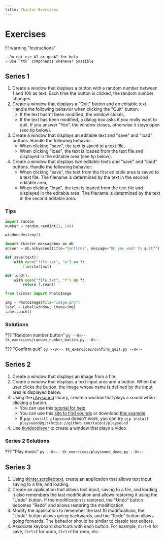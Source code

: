 ```yaml
---
title: Tkinter Exercises
---
```


# Exercises

!!! warning "Instructions"

    - Do not use AI or genAI for help
    - Use `ttk` components whenever possible

## Series 1

1. Create a window that displays a button with a random number between 1 and 100 as text. Each time the button is clicked, the random number changes.
1. Create a window that displays a "Quit" button and an editable text. Handle the following behavior when clicking the "Quit" button:
    - If the text hasn't been modified, the window closes,
    - If the text has been modified, a dialog box asks if you really want to quit. If you answer "Yes", the window closes, otherwise it stays open (see tip below).
1. Create a window that displays an editable text and "save" and "load" buttons. Handle the following behavior:
    - When clicking "save", the text is saved to a text file,
    - When clicking "load", the text is loaded from the text file and displayed in the editable area (see tip below).
1. Create a window that displays two editable texts and "save" and "load" buttons. Handle the following behavior:
    - When clicking "save", the text from the first editable area is saved to a text file. The filename is determined by the text in the second editable area,
    - When clicking "load", the text is loaded from the text file and displayed in the editable area. The filename is determined by the text in the second editable area.

### Tips

```py title="Generate a random number"
import random
number = random.randint(1, 100)
```

```py title="Close a tk window"
window.destroy()
```

```py title="message box"
import tkinter.messagebox as mb
answer = mb.askyesno(title="Confirm?", message="Do you want to quit?")
```

```py title="Save and load a file"
def save(text):
    with open("file.txt", "w") as f:
        f.write(text)

def load():
    with open("file.txt", "r") as f:
        return f.read()
```

```py title="Display an image from file with tkinter"
from tkinter import PhotoImage

img = PhotoImage(file="image.png")
label = Label(window, image=img)
label.pack()
```

### Solutions

??? "Random number button"
    ```py
    --8<--
    tk_exercices/random_number_button.py
    --8<--
    ```

??? "Confirm quit"
    ```py
    --8<--
    tk_exercices/confirm_quit.py
    --8<--
    ```

## Series 2

1. Create a window that displays an image from a file.
1. Create a window that displays a text input area and a button. When the user clicks the button, the image whose name is defined by the input area is displayed below.
1. Using the [playsound](https://pypi.org/project/playsound/) library, create a window that plays a sound when clicking a button.
    - You can use this [tutorial for help](https://stacklima.com/how-to-play-sounds-in-python-with-tkinter/)
    - You can use this [site to find sounds](https://freesound.org/) or download [this example](./assets/sample-3s.mp3)
    - If `pip install playsound` doesn't work, you can try `pip install playsound@git+https://github.com/taconi/playsound`
1. Use [tkvideoplayer](https://pypi.org/project/tkvideoplayer/) to create a window that plays a video.

### Series 2 Solutions

??? "Play music"
    ```py
    --8<--
    tk_exercices/playsound_demo.py
    --8<--
    ```

## Series 3

1. Using [tkinter.scrolledtext](https://www.geeksforgeeks.org/python-tkinter-scrolledtext-widget/), create an application that allows text input, saving to a file, and loading.
1. Create an application that allows text input, saving to a file, and loading. It also remembers the last modification and allows restoring it using the "Undo" button. If the modification is restored, the "Undo" button becomes "Redo" and allows restoring the modification.
1. Modify the application to remember the last 10 modifications, the "Undo" button allows going backwards, and the "Redo" button allows going forwards. The behavior should be similar to classic text editors.
1. Associate keyboard shortcuts with each button. For example, `Ctrl+S` for save, `Ctrl+Z` for undo, `Ctrl+Y` for redo, etc.
